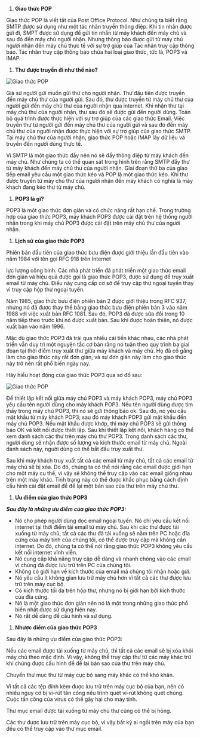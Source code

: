 ﻿1. **Giao thức POP**

Giao thức POP là viết tắt của Post Office Protocol. Như chúng ta biết rằng SMTP được sử dụng như một tác nhân truyền thông điệp. Khi tin nhắn được gửi đi, SMPT được sử dụng để gửi tin nhắn từ máy khách đến máy chủ và sau đó đến máy chủ người nhận. Nhưng thông báo được gửi từ máy chủ người nhận đến máy chủ thực tế với sự trợ giúp của Tác nhân truy cập thông báo. Tác nhân truy cập thông báo chứa hai loại giao thức, tức là, POP3 và IMAP.

1. **Thư được truyền đi như thế nào?**

![Giao thức POP](Aspose.Words.f7f89c9e-9acd-4765-a701-2f86a2ec90bd.001.png)

Giả sử người gửi muốn gửi thư cho người nhận. Thư đầu tiên được truyền đến máy chủ thư của người gửi. Sau đó, thư được truyền từ máy chủ thư của người gửi đến máy chủ thư của người nhận qua internet. Khi nhận thư tại máy chủ thư của người nhận, thư sau đó sẽ được gửi đến người dùng. Toàn bộ quá trình được thực hiện với sự trợ giúp của các giao thức Email. Việc truyền thư từ người gửi đến máy chủ thư của người gửi và sau đó đến máy chủ thư của người nhận được thực hiện với sự trợ giúp của giao thức SMTP. Tại máy chủ thư của người nhận, giao thức POP hoặc IMAP lấy dữ liệu và truyền đến người dùng thực tế.

Vì SMTP là một giao thức đẩy nên nó sẽ đẩy thông điệp từ máy khách đến máy chủ. Như chúng ta có thể quan sát trong hình trên rằng SMTP đẩy thư từ máy khách đến máy chủ thư của người nhận. Giai đoạn thứ ba của giao tiếp email yêu cầu một giao thức kéo và POP là một giao thức kéo. Khi thư được truyền từ máy chủ thư của người nhận đến máy khách có nghĩa là máy khách đang kéo thư từ máy chủ.

1. **POP3 là gì?**

POP3 là một giao thức đơn giản và có chức năng rất hạn chế. Trong trường hợp của giao thức POP3, máy khách POP3 được cài đặt trên hệ thống người nhận trong khi máy chủ POP3 được cài đặt trên máy chủ thư của người nhận.



1. **Lịch sử của giao thức POP3**

Phiên bản đầu tiên của giao thức bưu điện được giới thiệu lần đầu tiên vào năm 1984 với tên gọi RFC 918 trên Internet

lực lượng công binh. Các nhà phát triển đã phát triển một giao thức email đơn giản và hiệu quả được gọi là giao thức POP3, được sử dụng để truy xuất email từ máy chủ. Điều này cung cấp cơ sở để truy cập thư ngoại tuyến thay vì truy cập hộp thư ngoại tuyến.

Năm 1985, giao thức bưu điện phiên bản 2 được giới thiệu trong RFC 937, nhưng nó đã được thay thế bằng giao thức bưu điện phiên bản 3 vào năm 1988 với việc xuất bản RFC 1081. Sau đó, POP3 đã được sửa đổi trong 10 năm tiếp theo trước khi nó được xuất bản. Sau khi được hoàn thiện, nó được xuất bản vào năm 1996.

Mặc dù giao thức POP3 đã trải qua nhiều cải tiến khác nhau, các nhà phát triển vẫn duy trì một nguyên tắc cơ bản rằng nó tuân theo quy trình ba giai đoạn tại thời điểm truy xuất thư giữa máy khách và máy chủ. Họ đã cố gắng làm cho giao thức này rất đơn giản, và sự đơn giản này làm cho giao thức này trở nên rất phổ biến ngày nay.

Hãy hiểu hoạt động của giao thức POP3 qua sơ đồ sau:

![Giao thức POP](Aspose.Words.f7f89c9e-9acd-4765-a701-2f86a2ec90bd.002.png)

Để thiết lập kết nối giữa máy chủ POP3 và máy khách POP3, máy chủ POP3 yêu cầu tên người dùng cho máy khách POP3. Nếu tên người dùng được tìm thấy trong máy chủ POP3, thì nó sẽ gửi thông báo ok. Sau đó, nó yêu cầu mật khẩu từ máy khách POP3; sau đó máy khách POP3 gửi mật khẩu đến máy chủ POP3. Nếu mật khẩu được khớp, thì máy chủ POP3 sẽ gửi thông báo OK và kết nối được thiết lập. Sau khi thiết lập kết nối, khách hàng có thể xem danh sách các thư trên máy chủ thư POP3. Trong danh sách các thư, người dùng sẽ nhận được số lượng và kích thước email từ máy chủ. Ngoài danh sách này, người dùng có thể bắt đầu truy xuất thư.

Sau khi máy khách truy xuất tất cả các email từ máy chủ, tất cả các email từ máy chủ sẽ bị xóa. Do đó, chúng ta có thể nói rằng các email được giới hạn cho một máy cụ thể, vì vậy sẽ không thể truy cập vào các email giống nhau trên một máy khác. Tình trạng này có thể được khắc phục bằng cách định cấu hình cài đặt email để để lại một bản sao của thư trên máy chủ thư.

1. **Ưu điểm của giao thức POP3**

***Sau đây là những ưu điểm của giao thức POP3:***

- Nó cho phép người dùng đọc email ngoại tuyến. Nó chỉ yêu cầu kết nối internet tại thời điểm tải email từ máy chủ. Sau khi các thư được tải xuống từ máy chủ, tất cả các thư đã tải xuống sẽ nằm trên PC hoặc đĩa cứng của máy tính của chúng tôi, có thể được truy cập mà không cần internet. Do đó, chúng ta có thể nói rằng giao thức POP3 không yêu cầu kết nối internet vĩnh viễn.
- Nó cung cấp khả năng truy cập dễ dàng và nhanh chóng vào các email vì chúng đã được lưu trữ trên PC của chúng tôi.
- Không có giới hạn về kích thước của email mà chúng tôi nhận hoặc gửi.
- Nó yêu cầu ít không gian lưu trữ máy chủ hơn vì tất cả các thư được lưu trữ trên máy cục bộ.
- Có kích thước tối đa trên hộp thư, nhưng nó bị giới hạn bởi kích thước của đĩa cứng.
- Nó là một giao thức đơn giản nên nó là một trong những giao thức phổ biến nhất được sử dụng hiện nay.
- Nó rất dễ dàng để cấu hình và sử dụng.
1. **Nhược điểm của giao thức POP3**

Sau đây là những ưu điểm của giao thức POP3:

Nếu các email được tải xuống từ máy chủ, thì tất cả các email sẽ bị xóa khỏi máy chủ theo mặc định. Vì vậy, không thể truy cập thư từ các máy khác trừ khi chúng được cấu hình để để lại bản sao của thư trên máy chủ.

Chuyển thư mục thư từ máy cục bộ sang máy khác có thể khó khăn.

Vì tất cả các tệp đính kèm được lưu trữ trên máy cục bộ của bạn, nên có nhiều nguy cơ bị vi-rút tấn công nếu trình quét vi-rút không quét chúng. Cuộc tấn công của virus có thể gây hại cho máy tính.

Thư mục email được tải xuống từ máy chủ thư cũng có thể bị hỏng.

Các thư được lưu trữ trên máy cục bộ, vì vậy bất kỳ ai ngồi trên máy của bạn đều có thể truy cập vào thư mục email.
